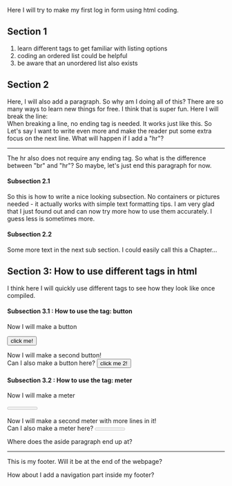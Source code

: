 <!-- KRitter90.github.io -->
<!-- DOCTYPE html -->
<html lang="en">
  <head>
    <meta charset="UTF-8">
    <title> This is the debugging testpage </title>
  </head>
  <body>
    <p>Here I will try to make my first log in form using html coding. </p>
    <section>
      <h2> Section 1 </h2>
      <ol>
        <li> learn different tags to get familiar with listing options </li>
        <li> coding an ordered list could be helpful</li>
        <li> be aware that an unordered list also exists </li>
      </ol>
    </section>
    <section>
      <h2> Section 2 </h2>
      <p> Here, I will also add a paragraph. So why am I doing all of this?
        There are so many ways to learn new things for free.
        I think that is super fun. Here I will break the line:
      <br> When breaking a line, no ending tag is needed. It works just like this. 
        So Let's say I want to write even more and make the reader put some extra focus on the next line. What will happen if I add a "hr"?
      <hr> The hr also does not require any ending tag. So what is the difference between "br" and "hr"? 
      So maybe, let's just end this paragraph for now.</p>
        <section>
          <h4> Subsection 2.1 </h4>
            <p> So this is how to write a nice looking subsection. No containers or pictures needed - it actually works with simple text formatting tips. I am very glad that I just found out and can now try more how to use them accurately. I guess less is sometimes more. </p> 
        </section>
        <section>
          <h4> Subsection 2.2 </h4>
            <p> Some more text in the next sub section. I could easily call this a Chapter... </p> 
        </section>    
    </section>
    <section> 
      <h2> Section 3: How to use different tags in html </h2>
      <p> I think here I will quickly use different tags to see how they look like once compiled. </p>
         <section> 
          <h4> Subsection 3.1 : How to use the tag: button </h4>
          <p> Now I will make a button </p>
          <button id="my_first_button" width="5px" height="3px" name="button_no_one" value="click">click me!
          </button>
          <p> Now I will make a second button! <br> Can I also make a button here? 
            <button id="my_second_button" width="6px" height="4px" name="button_no_two" value="click2">click me 2!
            </button></p>
          </section> 
          <section> 
            <h4> Subsection 3.2 : How to use the tag: meter </h4>
            <p> Now I will make a meter </p>
            <meter id="my_first_meter" width="5px" height="3px" name="meter_no_one" value="watch">This is the meter
            </meter>
            <p> Now I will make a second meter with more lines in it! <br> Can I also make a meter here? 
            <meter id="my_second_meter" width="10px" height="6px" name="meter_no_two" value="watch2">Meter 2!
            </meter></p>
         </section> 
   </section>
 </body>
  
  <aside>
    <p>Where does the aside paragraph end up at?</p>
  </aside>
  
  <footer>  <hr> This is my footer. Will it be at the end of the webpage?
    <nav>
      <p> How about I add a navigation part inside my footer? </p>
    </nav>
  </footer>
  
</html>
